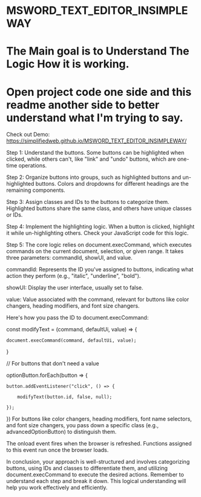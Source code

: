 # MSWORD_TEXT_EDITOR_INSIMPLEWAY 
# The Main goal is to Understand The Logic How it is working.
# Open project code one side and this readme another side to better understand what I'm trying to say.
Check out Demo: https://simplifiedweb.github.io/MSWORD_TEXT_EDITOR_INSIMPLEWAY/

Step 1: Understand the buttons. Some buttons can be highlighted when clicked, while others can't, like "link" and "undo" buttons, which are one-time operations.

Step 2: Organize buttons into groups, such as highlighted buttons and un-highlighted buttons. Colors and dropdowns for different headings are the remaining components.

Step 3: Assign classes and IDs to the buttons to categorize them. Highlighted buttons share the same class, and others have unique classes or IDs.

Step 4: Implement the highlighting logic. When a button is clicked, highlight it while un-highlighting others. Check your JavaScript code for this logic.

Step 5: The core logic relies on document.execCommand, which executes commands on the current document, selection, or given range. It takes three parameters: commandId, showUI, and value.

commandId: Represents the ID you've assigned to buttons, indicating what action they perform (e.g., "italic", "underline", "bold").

showUI: Display the user interface, usually set to false.

value: Value associated with the command, relevant for buttons like color changers, heading modifiers, and font size changers.

Here's how you pass the ID to document.execCommand:

const modifyText = (command, defaultUi, value) => {

    document.execCommand(command, defaultUi, value);
    
}

// For buttons that don't need a value

optionButton.forEach(button => {

    button.addEventListener("click", () => {
    
        modifyText(button.id, false, null);
	
    });
})
For buttons like color changers, heading modifiers, font name selectors, and font size changers, you pass down a specific class (e.g., advancedOptionButton) to distinguish them.

The onload event fires when the browser is refreshed. Functions assigned to this event run once the browser loads.

In conclusion, your approach is well-structured and involves categorizing buttons, using IDs and classes to differentiate them, and utilizing document.execCommand to execute the desired actions. Remember to understand each step and break it down. This logical understanding will help you work effectively and efficiently.


